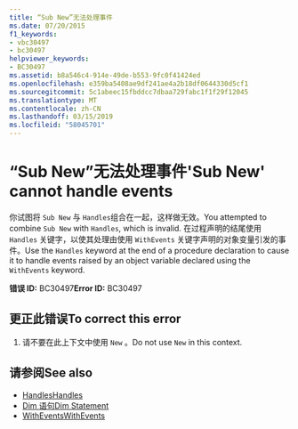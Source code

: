 ```yaml
---
title: “Sub New”无法处理事件
ms.date: 07/20/2015
f1_keywords:
- vbc30497
- bc30497
helpviewer_keywords:
- BC30497
ms.assetid: b8a546c4-914e-49de-b553-9fc0f41424ed
ms.openlocfilehash: e359ba5408ae9df241ae4a2b18df0644330d5cf1
ms.sourcegitcommit: 5c1abeec15fbddcc7dbaa729fabc1f1f29f12045
ms.translationtype: MT
ms.contentlocale: zh-CN
ms.lasthandoff: 03/15/2019
ms.locfileid: "58045701"
---
```

# <a name="sub-new-cannot-handle-events"></a><span data-ttu-id="2905c-102">“Sub New”无法处理事件</span><span class="sxs-lookup"><span data-stu-id="2905c-102">'Sub New' cannot handle events</span></span>
<span data-ttu-id="2905c-103">你试图将 `Sub New` 与 `Handles`组合在一起，这样做无效。</span><span class="sxs-lookup"><span data-stu-id="2905c-103">You attempted to combine `Sub New` with `Handles`, which is invalid.</span></span> <span data-ttu-id="2905c-104">在过程声明的结尾使用 `Handles` 关键字，以使其处理由使用 `WithEvents` 关键字声明的对象变量引发的事件。</span><span class="sxs-lookup"><span data-stu-id="2905c-104">Use the `Handles` keyword at the end of a procedure declaration to cause it to handle events raised by an object variable declared using the `WithEvents` keyword.</span></span>  
  
 <span data-ttu-id="2905c-105">**错误 ID:** BC30497</span><span class="sxs-lookup"><span data-stu-id="2905c-105">**Error ID:** BC30497</span></span>  
  
## <a name="to-correct-this-error"></a><span data-ttu-id="2905c-106">更正此错误</span><span class="sxs-lookup"><span data-stu-id="2905c-106">To correct this error</span></span>  
  
1.  <span data-ttu-id="2905c-107">请不要在此上下文中使用 `New` 。</span><span class="sxs-lookup"><span data-stu-id="2905c-107">Do not use `New` in this context.</span></span>  
  
## <a name="see-also"></a><span data-ttu-id="2905c-108">请参阅</span><span class="sxs-lookup"><span data-stu-id="2905c-108">See also</span></span>

- [<span data-ttu-id="2905c-109">Handles</span><span class="sxs-lookup"><span data-stu-id="2905c-109">Handles</span></span>](../../visual-basic/language-reference/statements/handles-clause.md)
- [<span data-ttu-id="2905c-110">Dim 语句</span><span class="sxs-lookup"><span data-stu-id="2905c-110">Dim Statement</span></span>](../../visual-basic/language-reference/statements/dim-statement.md)
- [<span data-ttu-id="2905c-111">WithEvents</span><span class="sxs-lookup"><span data-stu-id="2905c-111">WithEvents</span></span>](../../visual-basic/language-reference/modifiers/withevents.md)
